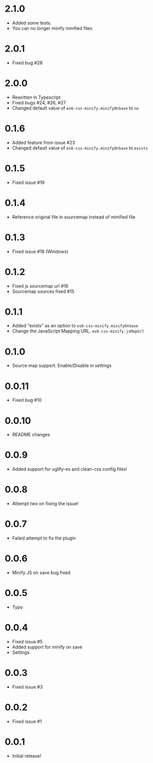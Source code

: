 # 2.1.0
* Added some tests.
* You can no longer minify minified files

# 2.0.1
* Fixed bug #28

# 2.0.0
* Rewritten in Typescript
* Fixed bugs #24, #26, #27
* Changed default value of `es6-css-minify.minifyOnSave` to `no`

# 0.1.6
* Added feature from issue #23
* Changed default value of `es6-css-minify.minifyOnSave` to `exists`

# 0.1.5
* Fixed issue #19

# 0.1.4
* Reference original file in sourcemap instead of minified file

# 0.1.3
* Fixed issue #18 (Windows)

# 0.1.2
* Fixed js sourcemap url #16
* Sourcemap sources fixed #15

# 0.1.1
* Added "exists" as an option to `es6-css-minify.minifyOnSave`
* Change the JavaScript Mapping URL. `es6-css-minify.jsMapUrl`

# 0.1.0
* Source map support. Enable/Disable in settings

# 0.0.11
* Fixed bug #10

# 0.0.10
* README changes

# 0.0.9
* Added support for uglify-es and clean-css config files!

# 0.0.8
* Attempt two on fixing the issue!

# 0.0.7
* Failed attempt to fix the plugin

# 0.0.6
* Minify JS on save bug fixed

# 0.0.5
* Typo

# 0.0.4
* Fixed issue #5
* Added support for minify on save
* Settings

# 0.0.3
* Fixed issue #3

# 0.0.2
* Fixed issue #1

# 0.0.1
* Initial release!
